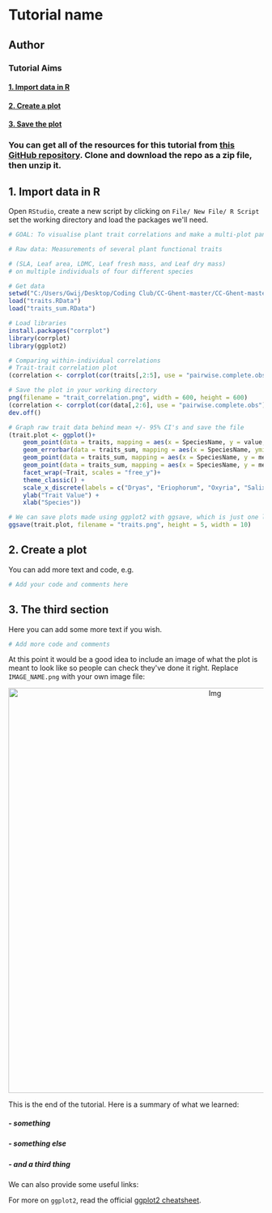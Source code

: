 # Tutorial name
## Author

### Tutorial Aims

#### <a href="#section1"> 1. Import data in R</a>

#### <a href="#section2"> 2. Create a plot</a>

#### <a href="#section3"> 3. Save the plot</a>

### You can get all of the resources for this tutorial from <a href="https://github.com/ourcodingclub/CC-EAB-tut-ideas" target="_blank">this GitHub repository</a>. Clone and download the repo as a zip file, then unzip it.

<a name="section1"></a>

## 1. Import data in R

Open `RStudio`, create a new script by clicking on `File/ New File/ R Script` set the working directory and load the packages we'll need.

```r
# GOAL: To visualise plant trait correlations and make a multi-plot panel of summary statistics

# Raw data: Measurements of several plant functional traits 

# (SLA, Leaf area, LDMC, Leaf fresh mass, and Leaf dry mass) 
# on multiple individuals of four different species

# Get data
setwd("C:/Users/Gwij/Desktop/Coding Club/CC-Ghent-master/CC-Ghent-master")
load("traits.RData")
load("traits_sum.RData")

# Load libraries
install.packages("corrplot")
library(corrplot)
library(ggplot2)

# Comparing within-individual correlations
# Trait-trait correlation plot
(correlation <- corrplot(cor(traits[,2:5], use = "pairwise.complete.obs")))

# Save the plot in your working directory
png(filename = "trait_correlation.png", width = 600, height = 600)
(correlation <- corrplot(cor(data[,2:6], use = "pairwise.complete.obs")))
dev.off()

# Graph raw trait data behind mean +/- 95% CI's and save the file
(trait.plot <- ggplot()+
    geom_point(data = traits, mapping = aes(x = SpeciesName, y = value, colour = Trait), alpha = 0.1) +
    geom_errorbar(data = traits_sum, mapping = aes(x = SpeciesName, ymin = q2.5, ymax = q97.5, group = Trait), width = 0.3) +
    geom_point(data = traits_sum, mapping = aes(x = SpeciesName, y = mean, group = Trait), size = 4, colour = "black") +
    geom_point(data = traits_sum, mapping = aes(x = SpeciesName, y = mean, colour = Trait), size = 3) +
    facet_wrap(~Trait, scales = "free_y")+
    theme_classic() +
    scale_x_discrete(labels = c("Dryas", "Eriophorum", "Oxyria", "Salix")) +
    ylab("Trait Value") +
    xlab("Species"))

# We can save plots made using ggplot2 with ggsave, which is just one line of code
ggsave(trait.plot, filename = "traits.png", height = 5, width = 10)
```

<a name="section2"></a>

## 2. Create a plot

You can add more text and code, e.g.

```r
# Add your code and comments here
```

<a name="section3"></a>

## 3. The third section

Here you can add some more text if you wish.

```r
# Add more code and comments
```

At this point it would be a good idea to include an image of what the plot is meant to look like so people can check they've done it right. Replace `IMAGE_NAME.png` with your own image file:

<center> <img src="{{ site.baseurl }}/IMAGE_NAME.png" alt="Img" style="width: 800px;"/> </center>

This is the end of the tutorial. Here is a summary of what we learned:

##### - something
##### - something else
##### - and a third thing

We can also provide some useful links:

For more on `ggplot2`, read the official <a href="https://www.rstudio.com/wp-content/uploads/2015/03/ggplot2-cheatsheet.pdf" target="_blank">ggplot2 cheatsheet</a>.
